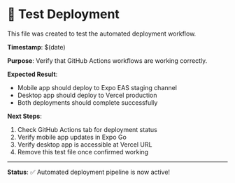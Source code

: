 # 🧪 Test Deployment

This file was created to test the automated deployment workflow.

**Timestamp**: $(date)

**Purpose**: Verify that GitHub Actions workflows are working correctly.

**Expected Result**: 
- Mobile app should deploy to Expo EAS staging channel
- Desktop app should deploy to Vercel production
- Both deployments should complete successfully

**Next Steps**:
1. Check GitHub Actions tab for deployment status
2. Verify mobile app updates in Expo Go
3. Verify desktop app is accessible at Vercel URL
4. Remove this test file once confirmed working

---

**Status**: ✅ Automated deployment pipeline is now active!

